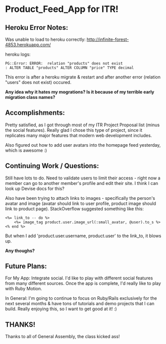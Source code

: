 Product_Feed_App for ITR!
=====================

Heroku Error Notes: 
----------------------

Was unable to load to heroku correctly: 
http://infinite-forest-4853.herokuapp.com/

heroku logs:

	PG::Error: ERROR:  relation "products" does not exist
	: ALTER TABLE "products" ALTER COLUMN "price" TYPE decimal

This error is after a heroku migrate & restart and after another error
(relation "users" does not exist) occured. 

**Any idea why it hates my mogrations? Is it because of my terrible early migration class names?**

Accomplishments:
----------------------

Pretty satisfied, as I got through most of my ITR Project Proposal list (minus the social features). Really glad I chose this type of project, since it replicates many major features that modern web development includes.

Also figured out how to add user avatars into the homepage feed yesterday, which is awesome :)

Continuing Work / Questions:
----------------------

Still have lots to do. Need to validate users to limit their access - right now a member can go to another member's profile and edit their site. I think I can look up Devise docs for this?

Also have been trying to attach links to images - specifically the person's avatar and image (avatar should link to user profile, product image should link to product page). StackOverflow suggested something like this:

	<%= link_to -- do %>
 		<%= image_tag product.user.image_url(:small_avatar, @user).to_s %>
	<% end %>

But when I add 'product.user.username, product.user' to the link_to, it blows up. 

**Any thoughs?**


Future Plans:
----------------------

For My App:
Integrate social. I'd like to play with different social features from many different sources. Once the app is complete, I'd really like to play with Ruby Motion.

In General:
I'm going to continue to focus on Ruby/Rails exclusively for the next several months & have tons of tutorials and demo projects that I can build. Really enjoying this, so I want to get good at it! :)

**THANKS!**
----------------------
Thanks to all of General Assembly, the class kicked ass!


